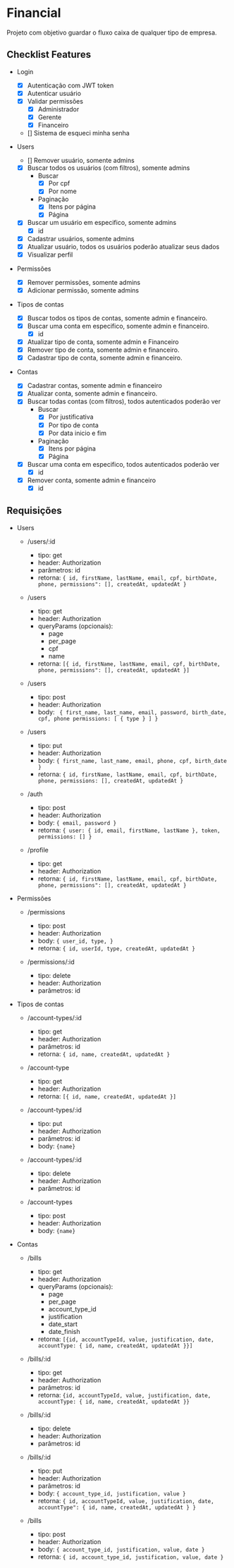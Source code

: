 # Financial

Projeto com objetivo guardar o fluxo caixa de qualquer tipo de empresa.

## Checklist Features

- Login
  - [x] Autenticação com JWT token
  - [x] Autenticar usuário
  - [x] Validar permissões
    - [x] Administrador
    - [x] Gerente
    - [x] Financeiro
  - [] Sistema de esqueci minha senha
- Users

  - [] Remover usuário, somente admins
  - [x] Buscar todos os usuários (com filtros), somente admins
    - Buscar
      - [x] Por cpf
      - [x] Por nome
    - Paginação
      - [x] Itens por página
      - [x] Página
  - [x] Buscar um usuário em especifico, somente admins
    - [x] id
  - [x] Cadastrar usuários, somente admins
  - [x] Atualizar usuário, todos os usuários poderão atualizar seus dados
  - [x] Visualizar perfil

- Permissões

  - [x] Remover permissões, somente admins
  - [x] Adicionar permissão, somente admins

- Tipos de contas

  - [x] Buscar todos os tipos de contas, somente admin e financeiro.
  - [x] Buscar uma conta em especifico, somente admin e financeiro.
    - [x] id
  - [x] Atualizar tipo de conta, somente admin e Financeiro
  - [x] Remover tipo de conta, somente admin e financeiro.
  - [x] Cadastrar tipo de conta, somente admin e financeiro.

- Contas
  - [x] Cadastrar contas, somente admin e financeiro
  - [x] Atualizar conta, somente admin e financeiro.
  - [x] Buscar todas contas (com filtros), todos autenticados poderão ver
    - Buscar
      - [x] Por justificativa
      - [x] Por tipo de conta
      - [x] Por data inicio e fim
    - Paginação
      - [x] Itens por página
      - [x] Página
  - [x] Buscar uma conta em especifico, todos autenticados poderão ver
    - [x] id
  - [x] Remover conta, somente admin e financeiro
    - [x] id

## Requisições

- Users

  - /users/:id

    - tipo: get
    - header: Authorization
    - parâmetros: id
    - retorna: `{ id, firstName, lastName, email, cpf, birthDate, phone, permissions": [], createdAt, updatedAt }`

  - /users

    - tipo: get
    - header: Authorization
    - queryParams (opcionais):
      - page
      - per_page
      - cpf
      - name
    - retorna: `[{ id, firstName, lastName, email, cpf, birthDate, phone, permissions": [], createdAt, updatedAt }]`

  - /users

    - tipo: post
    - header: Authorization
    - body: ` { first_name, last_name, email, password, birth_date, cpf, phone permissions: [ { type } ] }`

  - /users

    - tipo: put
    - header: Authorization
    - body: `{ first_name, last_name, email, phone, cpf, birth_date }`
    - retorna: `{ id, firstName, lastName, email, cpf, birthDate, phone, permissions: [], createdAt, updatedAt }`

  - /auth

    - tipo: post
    - header: Authorization
    - body: `{ email, password }`
    - retorna: `{ user: { id, email, firstName, lastName }, token, permissions: [] }`

  - /profile

    - tipo: get
    - header: Authorization
    - retorna: `{ id, firstName, lastName, email, cpf, birthDate, phone, permissions": [], createdAt, updatedAt }`

- Permissões

  - /permissions

    - tipo: post
    - header: Authorization
    - body: `{ user_id, type, }`
    - retorna: `{ id, userId, type, createdAt, updatedAt }`

  - /permissions/:id
    - tipo: delete
    - header: Authorization
    - parâmetros: id

- Tipos de contas

  - /account-types/:id

    - tipo: get
    - header: Authorization
    - parâmetros: id
    - retorna: `{ id, name, createdAt, updatedAt }`

  - /account-type

    - tipo: get
    - header: Authorization
    - retorna: `[{ id, name, createdAt, updatedAt }]`

  - /account-types/:id

    - tipo: put
    - header: Authorization
    - parâmetros: id
    - body: `{name}`

  - /account-types/:id

    - tipo: delete
    - header: Authorization
    - parâmetros: id

  - /account-types
    - tipo: post
    - header: Authorization
    - body: `{name}`

- Contas

  - /bills

    - tipo: get
    - header: Authorization
    - queryParams (opcionais):
      - page
      - per_page
      - account_type_id
      - justification
      - date_start
      - date_finish
    - retorna: `[{id, accountTypeId, value, justification, date, accountType: { id, name, createdAt, updatedAt }}]`

  - /bills/:id

    - tipo: get
    - header: Authorization
    - parâmetros: id
    - retorna: `{id, accountTypeId, value, justification, date, accountType: { id, name, createdAt, updatedAt }}`

  - /bills/:id

    - tipo: delete
    - header: Authorization
    - parâmetros: id

  - /bills/:id

    - tipo: put
    - header: Authorization
    - parâmetros: id
    - body: `{ account_type_id, justification, value }`
    - retorna: `{ id, accountTypeId, value, justification, date, accountType": { id, name, createdAt, updatedAt } }`

  - /bills

    - tipo: post
    - header: Authorization
    - body: `{ account_type_id, justification, value, date }`
    - retorna: `{ id, account_type_id, justification, value, date }`
